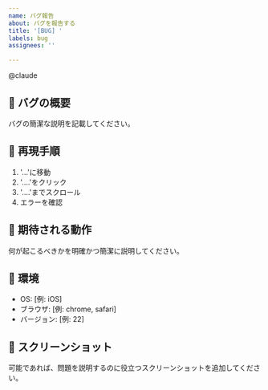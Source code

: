 ```yaml
---
name: バグ報告
about: バグを報告する
title: '[BUG] '
labels: bug
assignees: ''

---
```


@claude

## 🐛 バグの概要
バグの簡潔な説明を記載してください。

## 🔄 再現手順
1. '...'に移動
2. '....'をクリック
3. '....'までスクロール
4. エラーを確認

## 💭 期待される動作
何が起こるべきかを明確かつ簡潔に説明してください。

## 📱 環境
- OS: [例: iOS]
- ブラウザ: [例: chrome, safari]
- バージョン: [例: 22]

## 📸 スクリーンショット
可能であれば、問題を説明するのに役立つスクリーンショットを追加してください。
